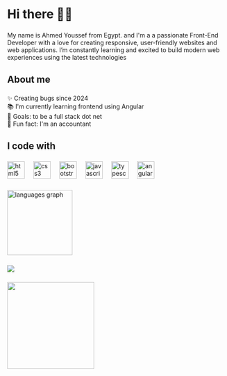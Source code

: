 <h1 align="left">Hi there 👋🏼</h1>

###

<p align="left">My name is Ahmed Youssef from Egypt. and I'm a a passionate Front-End Developer with a love for creating responsive, user-friendly websites and web applications. I’m constantly learning and excited to build modern web experiences using the latest technologies</p>

###

<h2 align="left">About me</h2>

###

<p align="left">✨ Creating bugs since 2024<br>📚 I'm currently learning frontend using Angular<br>🎯 Goals: to be a full stack dot net<br>🎲 Fun fact: I'm an accountant</p>

###

<h2 align="left">I code with</h2>

###

<div align="left">
  <img src="https://cdn.jsdelivr.net/gh/devicons/devicon/icons/html5/html5-original.svg" height="40" alt="html5 logo"  />
  <img width="12" />
  <img src="https://cdn.jsdelivr.net/gh/devicons/devicon/icons/css3/css3-original.svg" height="40" alt="css3 logo"  />
  <img width="12" />
  <img src="https://cdn.jsdelivr.net/gh/devicons/devicon/icons/bootstrap/bootstrap-original.svg" height="40" alt="bootstrap logo"  />
  <img width="12" />
  <img src="https://cdn.jsdelivr.net/gh/devicons/devicon/icons/javascript/javascript-original.svg" height="40" alt="javascript logo"  />
  <img width="12" />
  <img src="https://cdn.jsdelivr.net/gh/devicons/devicon/icons/typescript/typescript-original.svg" height="40" alt="typescript logo"  />
  <img width="12" />
  <img src="https://cdn.jsdelivr.net/gh/devicons/devicon/icons/angularjs/angularjs-original.svg" height="40" alt="angularjs logo"  />
</div>

###

<div align="left">
  <img src="https://github-readme-stats.vercel.app/api/top-langs?username=Ahmed-Joe&locale=en&hide_title=false&layout=compact&card_width=320&langs_count=5&theme=dracula&hide_border=false&order=2" height="150" alt="languages graph"  />
</div>

###

<div align="left">
  <img src="https://profile-counter.glitch.me/Ahmed-Joe/count.svg?"  />
</div>

###

<div align="left">
  <img height="200" src="https://user-images.githubusercontent.com/74038190/212284145-bf2c01a8-c448-4f1a-b911-996024c84606.gif"  />
</div>

###

